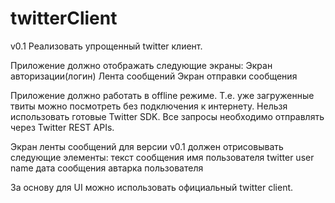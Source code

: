# twitterClient

v0.1
Реализовать упрощенный twitter клиент.

Приложение должно отображать следующие экраны:
Экран авторизации(логин)
Лента сообщений
Экран отправки сообщения

Приложение должно работать в offline режиме. Т.е. уже загруженные твиты можно посмотреть без подключения к интернету.
Нельзя использовать готовые Twitter SDK.
Все запросы необходимо отправлять через Twitter REST APIs.

Экран ленты сообщений для версии v0.1 должен отрисовывать следующие элементы:
текст сообщения
имя пользователя
twitter user name
дата сообщения
автарка пользователя

За основу для UI можно использовать официальный twitter client.

